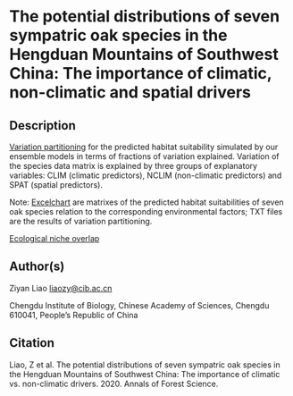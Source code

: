 # The potential distributions of seven sympatric oak species in the Hengduan Mountains of Southwest China: The importance of climatic, non-climatic and spatial drivers

## Description

[Variation partitioning](https://github.com/optiforziyan/Oak_Liao_et_al_2020_AFS/tree/master/Variation%20partitioning) 
for the predicted habitat suitability simulated by our ensemble models in terms of fractions of variation explained. Variation of the species data matrix is explained by three groups of explanatory variables: CLIM (climatic predictors), NCLIM (non-climatic predictors) and SPAT (spatial predictors).

Note:
[Excelchart](https://github.com/optiforziyan/Oak_Liao_et_al_2020_AFS/blob/master/Variation%20partitioning/Occurrence_probability_matrix.xlsx)
are matrixes of the predicted habitat suitabilities of seven oak species relation to the corresponding environmental factors; TXT files are the results of variation partitioning.

[Ecological niche overlap](https://github.com/optiforziyan/Oak_Liao_et_al_2020_AFS/tree/master/Ecological%20niche%20overlap)




## Author(s)

Ziyan Liao liaozy@cib.ac.cn

Chengdu Institute of Biology, Chinese Academy of Sciences, Chengdu 610041, People’s Republic of China


## Citation
Liao, Z et al. The potential distributions of seven sympatric oak species in the Hengduan Mountains of Southwest China: The importance of climatic vs. non-climatic drivers. 2020. Annals of Forest Science.
